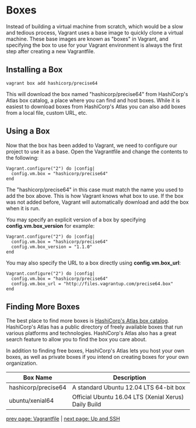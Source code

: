 # Boxes #

Instead of building a virtual machine from scratch, which would be a slow and tedious process, Vagrant uses a base image to quickly clone a virtual machine. These base images are known as "boxes" in Vagrant, and specifying the box to use for your Vagrant environment is always the first step after creating a new Vagrantfile.

## Installing a Box ##

    vagrant box add hashicorp/precise64

This will download the box named "hashicorp/precise64" from HashiCorp's Atlas box catalog, a place where you can find and host boxes. While it is easiest to download boxes from HashiCorp's Atlas you can also add boxes from a local file, custom URL, etc.

## Using a Box ##

Now that the box has been added to Vagrant, we need to configure our project to use it as a base. Open the Vagrantfile and change the contents to the following:

    Vagrant.configure("2") do |config|
      config.vm.box = "hashicorp/precise64"
    end

The "hashicorp/precise64" in this case must match the name you used to add the box above. This is how Vagrant knows what box to use. If the box was not added before, Vagrant will automatically download and add the box when it is run.

You may specify an explicit version of a box by specifying **config.vm.box_version** for example:

    Vagrant.configure("2") do |config|
      config.vm.box = "hashicorp/precise64"
      config.vm.box_version = "1.1.0"
    end

You may also specify the URL to a box directly using **config.vm.box_url**:

    Vagrant.configure("2") do |config|
      config.vm.box = "hashicorp/precise64"
      config.vm.box_url = "http://files.vagrantup.com/precise64.box"
    end

## Finding More Boxes ##

The best place to find more boxes is [HashiCorp's Atlas box catalog](https://atlas.hashicorp.com/boxes/search?_ga=2.191756655.455264635.1497662025-1267076092.1496932163). HashiCorp's Atlas has a public directory of freely available boxes that run various platforms and technologies. HashiCorp's Atlas also has a great search feature to allow you to find the box you care about.

In addition to finding free boxes, HashiCorp's Atlas lets you host your own boxes, as well as private boxes if you intend on creating boxes for your own organization.

| Box Name | Description |
| -------- | ----------- |
| hashicorp/precise64 | A standard Ubuntu 12.04 LTS 64-bit box |
| ubuntu/xenial64 | Official Ubuntu 16.04 LTS (Xenial Xerus) Daily Build |

[prev page: Vagrantfile](vagrantfile.md) | [next page: Up and SSH](up-and-ssh.md)
